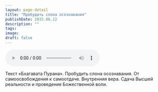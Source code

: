 ```yaml
---
layout: page-detail
title: "Пробудить слона осознавания"
publishDate: 2015.06.12
description: ""
tags:
image:
draft: false
---
```


<audio title="2015.06.12 - Пробудить слона осознавания.mp3" src="https://filer-api.advayta.org/v1.0/public/files/73392" controls=""></audio>

 Текст «Бхагавата Пурана». Пробудить слона осознавания. От самоосвобождения к самоотдаче. Внутренняя вера. Сдача Высшей реальности и проведение Божественной воли. 

  
